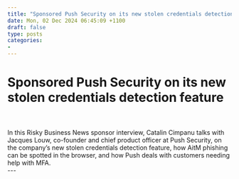 ```yaml
---
title: "Sponsored Push Security on its new stolen credentials detection feature"
date: Mon, 02 Dec 2024 06:45:09 +1100
draft: false
type: posts
categories: 
- 
---
```

# Sponsored Push Security on its new stolen credentials detection feature

<br/>

<br/>
In this Risky Business News sponsor interview, Catalin Cimpanu talks with Jacques Louw, co-founder and chief product officer at Push Security, on the company’s new stolen credentials detection feature, how AitM phishing can be spotted in the browser, and how Push deals with customers needing help with MFA.

<br/>
---
